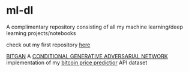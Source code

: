 # ml-dl
A  complimentary repository consisting of all my machine learning/deep learning projects/notebooks

check out my first repository [here](https://github.com/E-wave112/ml_proj1)


[BITGAN](https://github.com/E-wave112/ml-dl/blob/master/ctGan.ipynb) A [CONDITIONAL GENERATIVE ADVERSARIAL NETWORK](https://sdv.dev/CTGAN/) implementation of my [bitcoin price predictior](https://bitfast.herokuapp.com/docs) API dataset
